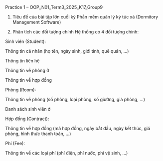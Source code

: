 Practice 1 – OOP_N01_Term3_2025_K17_Group9
1. Tiêu đề của bài tập lớn cuối kỳ
Phần mềm quản lý ký túc xá
(Dormitory Management Software)

2. Phân tích các đối tượng chính
Hệ thống có 4 đối tượng chính:

Sinh viên (Student):

Thông tin cá nhân (họ tên, ngày sinh, giới tính, quê quán, ...)

Thông tin liên hệ

Thông tin về phòng ở

Thông tin về hợp đồng

Phòng (Room):

Thông tin về phòng (số phòng, loại phòng, số giường, giá phòng, ...)

Danh sách sinh viên ở

Hợp đồng (Contract):

Thông tin về hợp đồng (mã hợp đồng, ngày bắt đầu, ngày kết thúc, giá phòng, hình thức thanh toán, ...)

Phí (Fee):

Thông tin về các loại phí (phí điện, phí nước, phí vệ sinh, ...)

